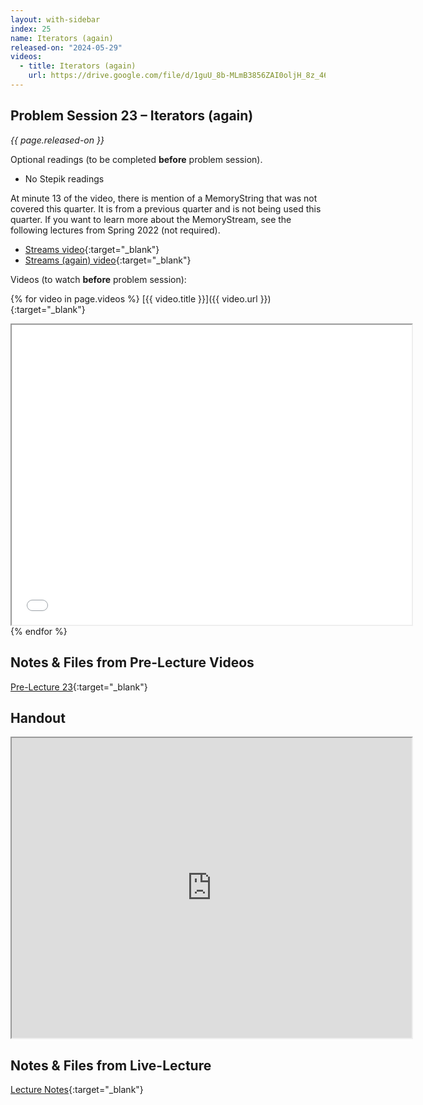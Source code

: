 ```yaml
---
layout: with-sidebar
index: 25
name: Iterators (again)
released-on: "2024-05-29"
videos:
  - title: Iterators (again)
    url: https://drive.google.com/file/d/1guU_8b-MLmB3856ZAI0oljH_8z_46UnT
---
```


## Problem Session 23 – Iterators (again)

_{{ page.released-on }}_

Optional readings (to be completed **before** problem session). 
- No Stepik readings

At minute 13 of the video, there is mention of a MemoryString that was not covered this quarter.
It is from a previous quarter and is not being used this quarter. If you want to learn more 
about the MemoryStream, see the following lectures from Spring 2022 (not required).
- [Streams video](https://ucsd-cse12-sp22.github.io/lectures/lecture15.html){:target="_blank"}
- [Streams (again) video](https://ucsd-cse12-sp22.github.io/lectures/lecture16.html){:target="_blank"}

Videos (to watch **before** problem session):

{% for video in page.videos %}
[{{ video.title }}]({{ video.url }}){:target="_blank"}

<iframe src="{{ video.url }}/preview" width="640" height="480" allow="autoplay"></iframe>
{% endfor %}

## Notes & Files from Pre-Lecture Videos

[Pre-Lecture 23](https://github.com/ucsd-cse12-sp24/ucsd-cse12-sp24.github.io/tree/main/_pre-lectures/lecture-23){:target="_blank"}

## Handout

<iframe src="https://drive.google.com/file/d/1C1rvLyjRIlAbc3oFLEsI0vQkfFQ8Csvx/preview" width="640" height="480" allow="autoplay"></iframe>

## Notes & Files from Live-Lecture

[Lecture Notes](https://github.com/ucsd-cse12-sp24/ucsd-cse12-sp24.github.io/tree/main/_lectures/lecture-23){:target="_blank"}


